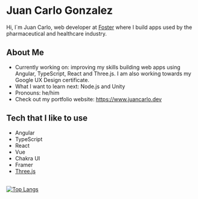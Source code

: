 # Juan Carlo Gonzalez

Hi, I`m Juan Carlo, web developer at <a href="https://www.foster.com.br">Foster</a> where I build apps used by the pharmaceutical and healthcare industry.

## About Me

* Currently working on: improving my skills building web apps using Angular, TypeScript, React and Three.js. I am also working towards my Google UX Design certificate.
* What I want to learn next: Node.js and Unity
* Pronouns: he/him
* Check out my portfolio website: <a href="https://www.juancarlo.dev" target="_blank">https://www.juancarlo.dev</a>

## Tech that I like to use

* Angular
* TypeScript
* React
* Vue
* Chakra UI
* Framer
* <a href="https://threejs.org">Three.js</a>


<br>[![Top Langs](https://github-readme-stats.vercel.app/api/top-langs/?username=anuraghazra&layout=compact&theme=vue)](https://github.com/jcgonzalezasj/github-readme-stats)
